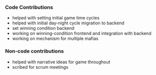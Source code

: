 ### Code Contributions 

- helped with setting initial game time cycles 
- helped with initial day-night cycle migration to backend
- set winning condition backend 
- working on winning-condition frontend and integration with backend
- working on mechanism for multiple mafias

### Non-code contributions 

- helped with narrative ideas for game throughout 
- scribed for scrum meetings
